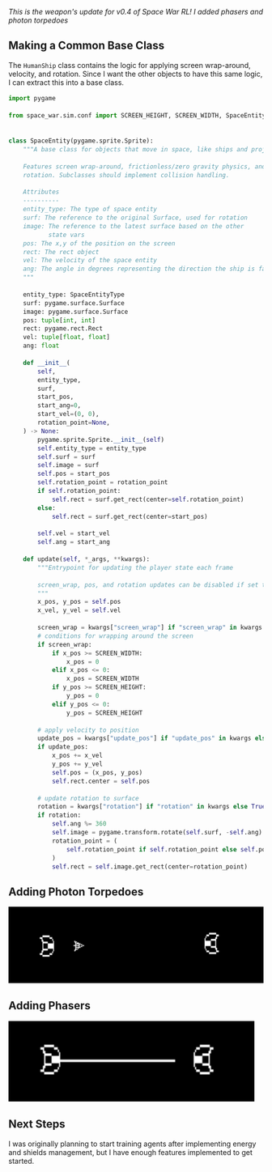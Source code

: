 _This is the weapon's update for v0.4 of Space War RL! I added phasers and photon torpedoes_

## Making a Common Base Class

The `HumanShip` class contains the logic for applying screen wrap-around, velocity, and rotation.
Since I want the other objects to have this same logic, I can extract this into a base class.

```python
import pygame

from space_war.sim.conf import SCREEN_HEIGHT, SCREEN_WIDTH, SpaceEntityType


class SpaceEntity(pygame.sprite.Sprite):
    """A base class for objects that move in space, like ships and projectiles.

    Features screen wrap-around, frictionless/zero gravity physics, and
    rotation. Subclasses should implement collision handling.

    Attributes
    ----------
    entity_type: The type of space entity
    surf: The reference to the original Surface, used for rotation
    image: The reference to the latest surface based on the other
           state vars
    pos: The x,y of the position on the screen
    rect: The rect object
    vel: The velocity of the space entity
    ang: The angle in degrees representing the direction the ship is facing
    """

    entity_type: SpaceEntityType
    surf: pygame.surface.Surface
    image: pygame.surface.Surface
    pos: tuple[int, int]
    rect: pygame.rect.Rect
    vel: tuple[float, float]
    ang: float

    def __init__(
        self,
        entity_type,
        surf,
        start_pos,
        start_ang=0,
        start_vel=(0, 0),
        rotation_point=None,
    ) -> None:
        pygame.sprite.Sprite.__init__(self)
        self.entity_type = entity_type
        self.surf = surf
        self.image = surf
        self.pos = start_pos
        self.rotation_point = rotation_point
        if self.rotation_point:
            self.rect = surf.get_rect(center=self.rotation_point)
        else:
            self.rect = surf.get_rect(center=start_pos)

        self.vel = start_vel
        self.ang = start_ang

    def update(self, *_args, **kwargs):
        """Entrypoint for updating the player state each frame

        screen_wrap, pos, and rotation updates can be disabled if set to False
        """
        x_pos, y_pos = self.pos
        x_vel, y_vel = self.vel

        screen_wrap = kwargs["screen_wrap"] if "screen_wrap" in kwargs else True
        # conditions for wrapping around the screen
        if screen_wrap:
            if x_pos >= SCREEN_WIDTH:
                x_pos = 0
            elif x_pos <= 0:
                x_pos = SCREEN_WIDTH
            if y_pos >= SCREEN_HEIGHT:
                y_pos = 0
            elif y_pos <= 0:
                y_pos = SCREEN_HEIGHT

        # apply velocity to position
        update_pos = kwargs["update_pos"] if "update_pos" in kwargs else True
        if update_pos:
            x_pos += x_vel
            y_pos += y_vel
            self.pos = (x_pos, y_pos)
            self.rect.center = self.pos

        # update rotation to surface
        rotation = kwargs["rotation"] if "rotation" in kwargs else True
        if rotation:
            self.ang %= 360
            self.image = pygame.transform.rotate(self.surf, -self.ang)
            rotation_point = (
                self.rotation_point if self.rotation_point else self.pos
            )
            self.rect = self.image.get_rect(center=rotation_point)
```

## Adding Photon Torpedoes

![photon torpedo closeup](./photon_torpedo_closeup.png)

## Adding Phasers

![phasers closeup](./phasers_closeup.png)

## Next Steps

I was originally planning to start training agents after implementing energy and shields management, but I have enough features implemented to get started.
